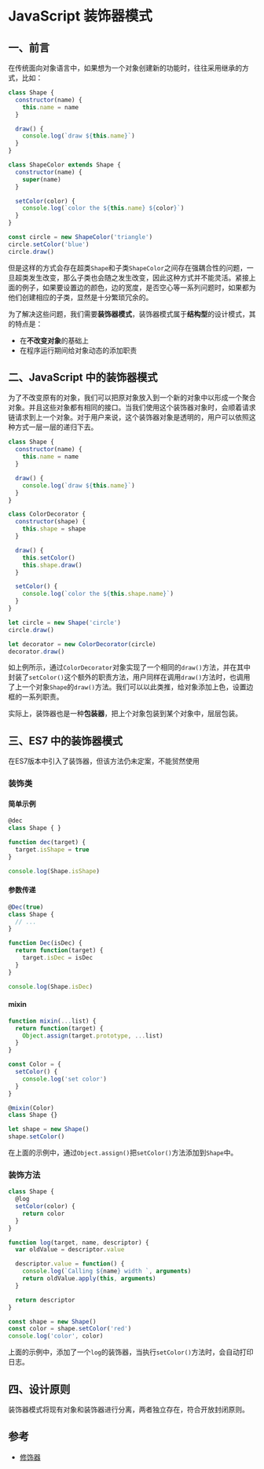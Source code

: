 # JavaScript 装饰器模式

## 一、前言

在传统面向对象语言中，如果想为一个对象创建新的功能时，往往采用继承的方式，比如：

```javascript
class Shape {
  constructor(name) {
    this.name = name
  }

  draw() {
    console.log(`draw ${this.name}`)
  }
}

class ShapeColor extends Shape {
  constructor(name) {
    super(name)
  }

  setColor(color) {
    console.log(`color the ${this.name} ${color}`)
  }
}

const circle = new ShapeColor('triangle')
circle.setColor('blue')
circle.draw()
```

但是这样的方式会存在超类`Shape`和子类`ShapeColor`之间存在强耦合性的问题，一旦超类发生改变，那么子类也会随之发生改变，因此这种方式并不能灵活。紧接上面的例子，如果要设置边的颜色，边的宽度，是否空心等一系列问题时，如果都为他们创建相应的子类，显然是十分繁琐冗余的。

为了解决这些问题，我们需要**装饰器模式**，装饰器模式属于**结构型**的设计模式，其的特点是：

- 在**不改变对象**的基础上
- 在程序运行期间给对象动态的添加职责

## 二、JavaScript 中的装饰器模式

为了不改变原有的对象，我们可以把原对象放入到一个新的对象中以形成一个聚合对象。并且这些对象都有相同的接口。当我们使用这个装饰器对象时，会顺着请求链请求到上一个对象。对于用户来说，这个装饰器对象是透明的，用户可以依照这种方式一层一层的递归下去。

```javascript
class Shape {
  constructor(name) {
    this.name = name
  }

  draw() {
    console.log(`draw ${this.name}`)
  }
}

class ColorDecorator {
  constructor(shape) {
    this.shape = shape
  }

  draw() {
    this.setColor()
    this.shape.draw()
  }

  setColor() {
    console.log(`color the ${this.shape.name}`)
  }
}

let circle = new Shape('circle')
circle.draw()

let decorator = new ColorDecorator(circle)
decorator.draw()
```

如上例所示，通过`ColorDecorator`对象实现了一个相同的`draw()`方法，并在其中封装了`setColor()`这个额外的职责方法，用户同样在调用`draw()`方法时，也调用了上一个对象`Shape`的`draw()`方法。我们可以以此类推，给对象添加上色，设置边框的一系列职责。

实际上，装饰器也是一种**包装器**，把上个对象包装到某个对象中，层层包装。

## 三、ES7 中的装饰器模式

在ES7版本中引入了装饰器，但该方法仍未定案，不能贸然使用

### 装饰类

#### 简单示例

```javascript
@dec
class Shape { }

function dec(target) {
  target.isShape = true
}

console.log(Shape.isShape)
```

#### 参数传递

```javascript
@Dec(true)
class Shape {
  // ...
}

function Dec(isDec) {
  return function(target) {
    target.isDec = isDec
  }
}

console.log(Shape.isDec)
```

#### mixin

```javascript
function mixin(...list) {
  return function(target) {
    Object.assign(target.prototype, ...list)
  }
}

const Color = {
  setColor() {
    console.log('set color')
  }
}

@mixin(Color)
class Shape {}

let shape = new Shape()
shape.setColor()
```

在上面的示例中，通过`Object.assign()`把`setColor()`方法添加到`Shape`中。

### 装饰方法

```js
class Shape {
  @log
  setColor(color) {
    return color
  }
}

function log(target, name, descriptor) {
  var oldValue = descriptor.value

  descriptor.value = function() {
    console.log(`Calling ${name} width `, arguments)
    return oldValue.apply(this, arguments)
  }

  return descriptor
}

const shape = new Shape()
const color = shape.setColor('red')
console.log('color', color)
```

上面的示例中，添加了一个`log`的装饰器，当执行`setColor()`方法时，会自动打印日志。

## 四、设计原则

装饰器模式将现有对象和装饰器进行分离，两者独立存在，符合开放封闭原则。

## 参考

- [修饰器](http://es6.ruanyifeng.com/#docs/decorator)